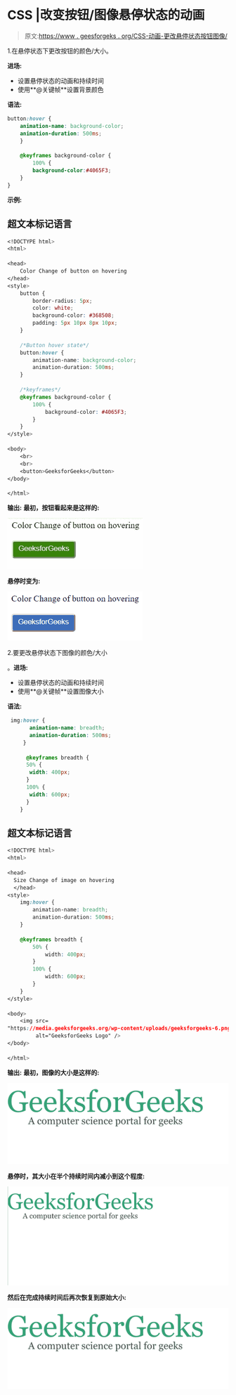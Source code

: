 # CSS |改变按钮/图像悬停状态的动画

> 原文:[https://www . geesforgeks . org/CSS-动画-更改悬停状态按钮图像/](https://www.geeksforgeeks.org/css-animation-to-change-the-hover-state-of-a-button-image/)

1.在悬停状态下更改按钮的颜色/大小。

**进场:**

*   设置悬停状态的动画和持续时间
*   使用**@关键帧**设置背景颜色

**语法:**

```css
button:hover {
    animation-name: background-color;
    animation-duration: 500ms;
    }

    @keyframes background-color {
        100% {
        background-color:#4065F3;
    }
}
```

**示例:**

## 超文本标记语言

```css
<!DOCTYPE html>
<html>

<head>
    Color Change of button on hovering
</head>
<style>
    button {
        border-radius: 5px;
        color: white;
        background-color: #368508;
        padding: 5px 10px 8px 10px;
    }

    /*Button hover state*/
    button:hover {
        animation-name: background-color;
        animation-duration: 500ms;
    }

    /*keyframes*/
    @keyframes background-color {
        100% {
            background-color: #4065F3;
        }
    }
</style>

<body>
    <br>
    <br>
    <button>GeeksforGeeks</button>
</body>

</html>
```

**输出:**
**最初，按钮看起来是这样的:**

![](img/438477d155d3e376f19be4bbde2df010.png)

**悬停时变为:**

![](img/5f965ff71c594824b2dfaa03676326fe.png)

2.要更改悬停状态下图像的颜色/大小

。**进场:**

*   设置悬停状态的动画和持续时间
*   使用**@关键帧**设置图像大小

**语法:**

```css
 img:hover {
       animation-name: breadth;
       animation-duration: 500ms;
     }

      @keyframes breadth {
      50% {
       width: 400px;
      }
      100% {
       width: 600px;
      }
    }
```

## 超文本标记语言

```css
<!DOCTYPE html>
<html>

<head>
  Size Change of image on hovering
  </head>
<style>
    img:hover {
        animation-name: breadth;
        animation-duration: 500ms;
    }

    @keyframes breadth {
        50% {
            width: 400px;
        }
        100% {
            width: 600px;
        }
    }
</style>

<body>
    <img src=
"https://media.geeksforgeeks.org/wp-content/uploads/geeksforgeeks-6.png"
         alt="GeeksforGeeks Logo" />
</body>

</html>
```

**输出:**
**最初，图像的大小是这样的:**

![](img/cf3fe9c8def24acdccd99bee1ff4591d.png)

**悬停时，其大小在半个持续时间内减小到这个程度:**

![](img/47fb161748e63dfd5e713a1ea1acc343.png)

**然后在完成持续时间后再次恢复到原始大小:**

![](img/cf3fe9c8def24acdccd99bee1ff4591d.png)